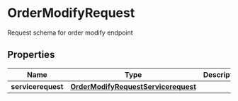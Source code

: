 

# OrderModifyRequest

Request schema for order modify endpoint

## Properties

| Name | Type | Description | Notes |
|------------ | ------------- | ------------- | -------------|
|**servicerequest** | [**OrderModifyRequestServicerequest**](OrderModifyRequestServicerequest.md) |  |  [optional] |



